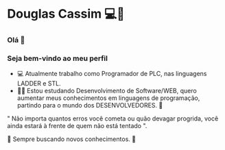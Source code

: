# Douglas Cassim 💻💪

### Olá 👋
### Seja bem-vindo ao meu perfil 

- 💻 Atualmente trabalho como Programador de PLC, nas linguagens LADDER e STL.
- 👨‍🎓 Estou estudando Desenvolvimento de Software/WEB, quero aumentar meus conhecimentos em linguagens de programação, partindo para o mundo dos DESENVOLVEDORES. 💪

" Não importa quantos erros você cometa ou quão devagar progrida, você ainda estará à frente de quem não está tentado ".

🚀 Sempre buscando novos conhecimentos. 🚀



